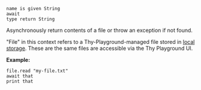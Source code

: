 ```thy
name is given String
await
type return String
```

Asynchronously return contents of a file
or throw an exception if not found.

"File" in this context refers to a Thy-Playground-managed file
stored in [local storage](https://developer.mozilla.org/en-US/docs/Web/API/Window/localStorage).
These are the same files are accessible via the Thy Playground UI.

**Example:**

```thy
file.read "my-file.txt"
await that
print that
```
